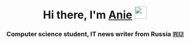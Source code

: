 <h1 align="center">Hi there, I'm <a href="https://t.me/i_like_milky_oolong_tea" target="_blank">Anie</a> 
<img src="https://github.com/blackcater/blackcater/raw/main/images/Hi.gif" height="32"/></h1>
<h3 align="center">Computer science student, IT news writer from Russia 🇷🇺</h3>

